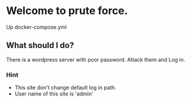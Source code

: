 # Welcome to prute force.

Up docker-compose.yml

## What should I do?

There is a wordpress server with poor password.
Attack them and Log in.

### Hint

* This site don't change default log in path.
* User name of this site is 'admin'